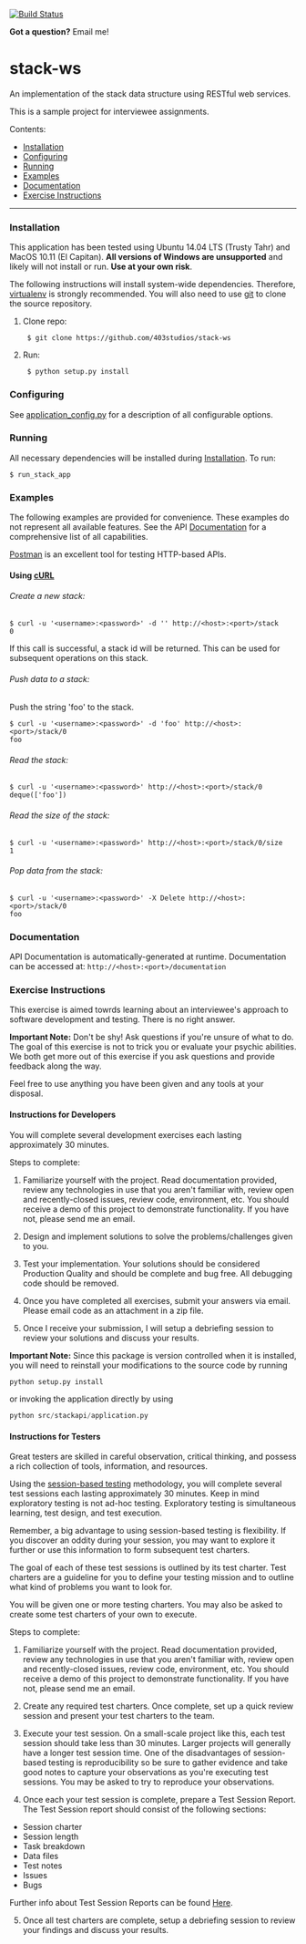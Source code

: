 [![Build Status](https://travis-ci.org/403studios/stack-ws.svg?branch=master)](https://travis-ci.org/403studios/stack-ws)

**Got a question?** Email me!

# stack-ws

An implementation of the stack data structure using RESTful web services.

This is a sample project for interviewee assignments.

Contents:
  - [Installation](#installation)
  - [Configuring](#configuring)
  - [Running](#running)
  - [Examples](#examples)
  - [Documentation](#documentation)
  - [Exercise Instructions](#exercise-instructions)

----------

### Installation
This application has been tested using Ubuntu 14.04 LTS (Trusty Tahr) and MacOS 10.11 (El Capitan). **All versions of Windows are unsupported** and likely will not install or run. **Use at your own risk**.

The following instructions will install system-wide dependencies. Therefore, [virtualenv](https://pypi.python.org/pypi/virtualenv) is strongly recommended. You will also need to use [git](https://git-scm.com) to clone the source repository.

1. Clone repo:

        $ git clone https://github.com/403studios/stack-ws
2. Run:

        $ python setup.py install

### Configuring
See [application_config.py](https://github.com/403studios/stack-ws/blob/master/src/stackapi/application_config.py) for a description of all configurable options.

### Running
All necessary dependencies will be installed during [Installation](#installation). To run:

    $ run_stack_app

### Examples
The following examples are provided for convenience. These examples do not represent all available features. See the API [Documentation](#documentation) for a comprehensive list of all capabilities.

[Postman](https://www.getpostman.com/) is an excellent tool for testing HTTP-based APIs.

#### Using [cURL](http://curl.haxx.se)
###### Create a new stack:

    $ curl -u '<username>:<password>' -d '' http://<host>:<port>/stack
    0

If this call is successful, a stack id will be returned. This can be used for subsequent operations on this stack.

###### Push data to a stack:
Push the string 'foo' to the stack.

    $ curl -u '<username>:<password>' -d 'foo' http://<host>:<port>/stack/0
    foo

###### Read the stack:

    $ curl -u '<username>:<password>' http://<host>:<port>/stack/0
    deque(['foo'])

###### Read the size of the stack:

    $ curl -u '<username>:<password>' http://<host>:<port>/stack/0/size
    1

###### Pop data from the stack:

    $ curl -u '<username>:<password>' -X Delete http://<host>:<port>/stack/0
    foo

### Documentation
API Documentation is automatically-generated at runtime. Documentation can be accessed at: `http://<host>:<port>/documentation`

### Exercise Instructions
This exercise is aimed towrds learning about an interviewee's approach to software development and testing. There is no right answer.

**Important Note:** Don't be shy! Ask questions if you're unsure of what to do. The goal of this exercise is not to trick you or evaluate your psychic abilities. We both get more out of this exercise if you ask questions and provide feedback along the way.

Feel free to use anything you have been given and any tools at your disposal.

#### Instructions for Developers
You will complete several development exercises each lasting approximately 30 minutes.

Steps to complete:

1. Familiarize yourself with the project. Read documentation provided, review any technologies in use that you aren't familiar with, review open and recently-closed issues, review code, environment, etc. You should receive a demo of this project to demonstrate functionality. If you have not, please send me an email.

2. Design and implement solutions to solve the problems/challenges given to you.

3. Test your implementation. Your solutions should be considered Production Quality and should be complete and bug free. All debugging code should be removed.

4. Once you have completed all exercises, submit your answers via email. Please email code as an attachment in a zip file.

5. Once I receive your submission, I will setup a debriefing session to review your solutions and discuss your results.

**Important Note:** Since this package is version controlled when it is installed, you will need to reinstall your modifications to the source code by running
```python
python setup.py install
``` 
or invoking the application directly by using 
```python
python src/stackapi/application.py
```
#### Instructions for Testers
Great testers are skilled in careful observation, critical thinking, and possess a rich collection of tools, information, and resources.

Using the [session-based testing](https://en.wikipedia.org/wiki/Session-based_testing) methodology, you will complete several test sessions each lasting approximately 30 minutes. Keep in mind exploratory testing is not ad-hoc testing. Exploratory testing is simultaneous learning, test design, and test execution.

Remember, a big advantage to using session-based testing is flexibility. If you discover an oddity during your session, you may want to explore it further or use this information to form subsequent test charters.

The goal of each of these test sessions is outlined by its test charter. Test charters are a guideline for you to define your testing mission and to outline what kind of problems you want to look for.

You will be given one or more testing charters. You may also be asked to create some test charters of your own to execute.

Steps to complete:

1. Familiarize yourself with the project. Read documentation provided, review any technologies in use that you aren't familiar with, review open and recently-closed issues, review code, environment, etc. You should receive a demo of this project to demonstrate functionality. If you have not, please send me an email.

2. Create any required test charters. Once complete, set up a quick review session and present your test charters to the team.

3. Execute your test session. On a small-scale project like this, each test session should take less than 30 minutes. Larger projects will generally have a longer test session time. One of the disadvantages of session-based testing is reproducibility so be sure to gather evidence and take good notes to capture your observations as you're executing test sessions. You may be asked to try to reproduce your observations.

4. Once each your test session is complete, prepare a Test Session Report. The Test Session report should consist of the following sections:

  - Session charter
  - Session length
  - Task breakdown
  - Data files
  - Test notes
  - Issues
  - Bugs

  Further info about Test Session Reports can be found [Here](https://simonsaysnomore.wordpress.com/2014/08/19/session-based-test-layout-session-report/).

5. Once all test charters are complete, setup a debriefing session to review your findings and discuss your results.
